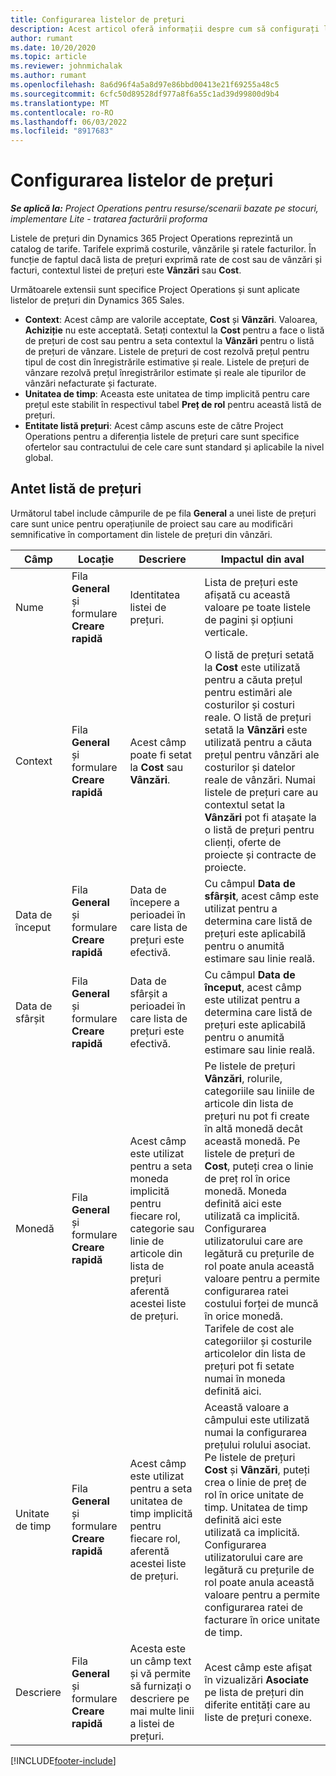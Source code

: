 ```yaml
---
title: Configurarea listelor de prețuri
description: Acest articol oferă informații despre cum să configurați listele de de prețuri de cost și vânzare.
author: rumant
ms.date: 10/20/2020
ms.topic: article
ms.reviewer: johnmichalak
ms.author: rumant
ms.openlocfilehash: 8a6d96f4a5a8d97e86bbd00413e21f69255a48c5
ms.sourcegitcommit: 6cfc50d89528df977a8f6a55c1ad39d99800d9b4
ms.translationtype: MT
ms.contentlocale: ro-RO
ms.lasthandoff: 06/03/2022
ms.locfileid: "8917683"
---
```

# <a name="set-up-price-lists"></a>Configurarea listelor de prețuri

_**Se aplică la:** Project Operations pentru resurse/scenarii bazate pe stocuri, implementare Lite - tratarea facturării proforma_

Listele de prețuri din Dynamics 365 Project Operations reprezintă un catalog de tarife. Tarifele exprimă costurile, vânzările și ratele facturilor. În funcție de faptul dacă lista de prețuri exprimă rate de cost sau de vânzări și facturi, contextul listei de prețuri este **Vânzări** sau **Cost**.

Următoarele extensii sunt specifice Project Operations și sunt aplicate listelor de prețuri din Dynamics 365 Sales.

- **Context**: Acest câmp are valorile acceptate, **Cost** și **Vânzări**. Valoarea, **Achiziție** nu este acceptată. Setați contextul la **Cost** pentru a face o listă de prețuri de cost sau pentru a seta contextul la **Vânzări** pentru o listă de prețuri de vânzare. Listele de prețuri de cost rezolvă prețul pentru tipul de cost din înregistrările estimative și reale. Listele de prețuri de vânzare rezolvă prețul înregistrărilor estimate și reale ale tipurilor de vânzări nefacturate și facturate.
- **Unitatea de timp**: Aceasta este unitatea de timp implicită pentru care prețul este stabilit în respectivul tabel **Preț de rol** pentru această listă de prețuri.
- **Entitate listă prețuri**: Acest câmp ascuns este de către Project Operations pentru a diferenția listele de prețuri care sunt specifice ofertelor sau contractului de cele care sunt standard și aplicabile la nivel global.

## <a name="price-list-header"></a>Antet listă de prețuri

Următorul tabel include câmpurile de pe fila **General** a unei liste de prețuri care sunt unice pentru operațiunile de proiect sau care au modificări semnificative în comportament din listele de prețuri din vânzări.

| Câmp | Locație | Descriere | Impactul din aval |
| --- | --- | --- | --- |
| Nume | Fila **General** și formulare **Creare rapidă** | Identitatea listei de prețuri. | Lista de prețuri este afișată cu această valoare pe toate listele de pagini și opțiuni verticale.|
| Context | Fila **General** și formulare **Creare rapidă** | Acest câmp poate fi setat la **Cost** sau **Vânzări**. | O listă de prețuri setată la **Cost** este utilizată pentru a căuta prețul pentru estimări ale costurilor și costuri reale. O listă de prețuri setată la **Vânzări** este utilizată pentru a căuta prețul pentru vânzări ale costurilor și datelor reale de vânzări. Numai listele de prețuri care au contextul setat la **Vânzări** pot fi atașate la o listă de prețuri pentru clienți, oferte de proiecte și contracte de proiecte. |
| Data de început | Fila **General** și formulare **Creare rapidă** | Data de începere a perioadei în care lista de prețuri este efectivă. | Cu câmpul **Data de sfârșit**, acest câmp este utilizat pentru a determina care listă de prețuri este aplicabilă pentru o anumită estimare sau linie reală. |
| Data de sfârșit | Fila **General** și formulare **Creare rapidă** | Data de sfârșit a perioadei în care lista de prețuri este efectivă. | Cu câmpul **Data de început**, acest câmp este utilizat pentru a determina care listă de prețuri este aplicabilă pentru o anumită estimare sau linie reală. |
| Monedă | Fila **General** și formulare **Creare rapidă** | Acest câmp este utilizat pentru a seta moneda implicită pentru fiecare rol, categorie sau linie de articole din lista de prețuri aferentă acestei liste de prețuri. | Pe listele de prețuri **Vânzări**, rolurile, categoriile sau liniile de articole din lista de prețuri nu pot fi create în altă monedă decât această monedă. Pe listele de prețuri de **Cost**, puteți crea o linie de preț rol în orice monedă. Moneda definită aici este utilizată ca implicită. Configurarea utilizatorului care are legătură cu prețurile de rol poate anula această valoare pentru a permite configurarea ratei costului forței de muncă în orice monedă. Tarifele de cost ale categoriilor și costurile articolelor din lista de prețuri pot fi setate numai în moneda definită aici. |
| Unitate de timp | Fila **General** și formulare **Creare rapidă** | Acest câmp este utilizat pentru a seta unitatea de timp implicită pentru fiecare rol, aferentă acestei liste de prețuri. | Această valoare a câmpului este utilizată numai la configurarea prețului rolului asociat. Pe listele de prețuri **Cost** și **Vânzări**, puteți crea o linie de preț de rol în orice unitate de timp. Unitatea de timp definită aici este utilizată ca implicită. Configurarea utilizatorului care are legătură cu prețurile de rol poate anula această valoare pentru a permite configurarea ratei de facturare în orice unitate de timp. |
| Descriere | Fila **General** și formulare **Creare rapidă** | Acesta este un câmp text și vă permite să furnizați o descriere pe mai multe linii a listei de prețuri. | Acest câmp este afișat în vizualizări **Asociate** pe lista de prețuri din diferite entități care au liste de prețuri conexe. |


[!INCLUDE[footer-include](../includes/footer-banner.md)]